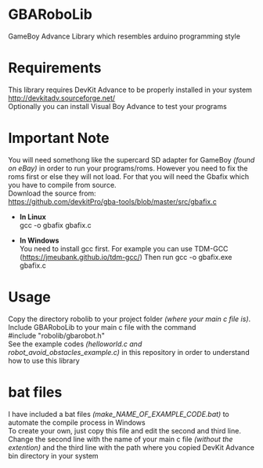 # GBARoboLib
GameBoy Advance Library which resembles arduino programming style

# Requirements
This library requires DevKit Advance to be properly installed in your system
http://devkitadv.sourceforge.net/ \
Optionally you can install Visual Boy Advance to test your programs

# Important Note
You will need somethong like the supercard SD adapter for GameBoy *(found on eBay)* in order to run your programs/roms. However you need to fix the roms first or else they will not load. For that you will need the Gbafix which you have to compile from source.\
Download the source from:\
https://github.com/devkitPro/gba-tools/blob/master/src/gbafix.c

* **In Linux**\
gcc -o gbafix gbafix.c

* **In Windows**\
You need to install gcc first. For example you can use TDM-GCC (https://jmeubank.github.io/tdm-gcc/)
Then run
gcc -o gbafix.exe gbafix.c

# Usage
Copy the directory robolib to your project folder _(where your main c file is)_. Include GBARoboLib to your main c file with the command\
#include "robolib/gbarobot.h"\
See the example codes _(helloworld.c and robot_avoid_obstacles_example.c)_ in this repository in order to understand how to use this library

# bat files
I have included a bat files _(make_NAME_OF_EXAMPLE_CODE.bat)_ to automate the compile process in Windows\
To create your own, just copy this file and edit the second and third line. Change the second line with the name of your main c file _(without the extention)_ and the third line with the path where you copied DevKit Advance bin directory in your system
